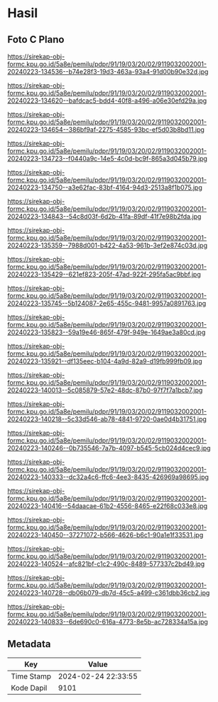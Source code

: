 # Hasil

## Foto C Plano

https://sirekap-obj-formc.kpu.go.id/5a8e/pemilu/pdpr/91/19/03/20/02/9119032002001-20240223-134536--b74e28f3-19d3-463a-93a4-91d00b90e32d.jpg

https://sirekap-obj-formc.kpu.go.id/5a8e/pemilu/pdpr/91/19/03/20/02/9119032002001-20240223-134620--bafdcac5-bdd4-40f8-a496-a06e30efd29a.jpg

https://sirekap-obj-formc.kpu.go.id/5a8e/pemilu/pdpr/91/19/03/20/02/9119032002001-20240223-134654--386bf9af-2275-4585-93bc-ef5d03b8bd11.jpg

https://sirekap-obj-formc.kpu.go.id/5a8e/pemilu/pdpr/91/19/03/20/02/9119032002001-20240223-134723--f0440a9c-14e5-4c0d-bc9f-865a3d045b79.jpg

https://sirekap-obj-formc.kpu.go.id/5a8e/pemilu/pdpr/91/19/03/20/02/9119032002001-20240223-134750--a3e62fac-83bf-4164-94d3-2513a8f1b075.jpg

https://sirekap-obj-formc.kpu.go.id/5a8e/pemilu/pdpr/91/19/03/20/02/9119032002001-20240223-134843--54c8d03f-6d2b-41fa-89df-41f7e98b2fda.jpg

https://sirekap-obj-formc.kpu.go.id/5a8e/pemilu/pdpr/91/19/03/20/02/9119032002001-20240223-135359--7988d001-b422-4a53-961b-3ef2e874c03d.jpg

https://sirekap-obj-formc.kpu.go.id/5a8e/pemilu/pdpr/91/19/03/20/02/9119032002001-20240223-135429--621ef823-205f-47ad-922f-295fa5ac9bbf.jpg

https://sirekap-obj-formc.kpu.go.id/5a8e/pemilu/pdpr/91/19/03/20/02/9119032002001-20240223-135745--5b124087-2e65-455c-9481-9957a0891763.jpg

https://sirekap-obj-formc.kpu.go.id/5a8e/pemilu/pdpr/91/19/03/20/02/9119032002001-20240223-135823--59a19e46-865f-479f-949e-1649ae3a80cd.jpg

https://sirekap-obj-formc.kpu.go.id/5a8e/pemilu/pdpr/91/19/03/20/02/9119032002001-20240223-135921--df135eec-b104-4a9d-82a9-d19fb999fb09.jpg

https://sirekap-obj-formc.kpu.go.id/5a8e/pemilu/pdpr/91/19/03/20/02/9119032002001-20240223-140013--5c085879-57e2-48dc-87b0-97f7f7a1bcb7.jpg

https://sirekap-obj-formc.kpu.go.id/5a8e/pemilu/pdpr/91/19/03/20/02/9119032002001-20240223-140218--5c33d546-ab78-4841-9720-0ae0d4b31751.jpg

https://sirekap-obj-formc.kpu.go.id/5a8e/pemilu/pdpr/91/19/03/20/02/9119032002001-20240223-140246--0b735546-7a7b-4097-b545-5cb024d4cec9.jpg

https://sirekap-obj-formc.kpu.go.id/5a8e/pemilu/pdpr/91/19/03/20/02/9119032002001-20240223-140333--dc32a4c6-ffc6-4ee3-8435-426969a98695.jpg

https://sirekap-obj-formc.kpu.go.id/5a8e/pemilu/pdpr/91/19/03/20/02/9119032002001-20240223-140416--54daacae-61b2-4556-8465-e22f68c033e8.jpg

https://sirekap-obj-formc.kpu.go.id/5a8e/pemilu/pdpr/91/19/03/20/02/9119032002001-20240223-140450--37271072-b566-4626-b6c1-90a1e1f33531.jpg

https://sirekap-obj-formc.kpu.go.id/5a8e/pemilu/pdpr/91/19/03/20/02/9119032002001-20240223-140524--afc821bf-c1c2-490c-8489-577337c2bd49.jpg

https://sirekap-obj-formc.kpu.go.id/5a8e/pemilu/pdpr/91/19/03/20/02/9119032002001-20240223-140728--db06b079-db7d-45c5-a499-c361dbb36cb2.jpg

https://sirekap-obj-formc.kpu.go.id/5a8e/pemilu/pdpr/91/19/03/20/02/9119032002001-20240223-140833--6de690c0-616a-4773-8e5b-ac728334a15a.jpg


## Metadata

| Key        | Value               |
| ---------- | ------------------- |
| Time Stamp | 2024-02-24 22:33:55 |
| Kode Dapil | 9101                |



